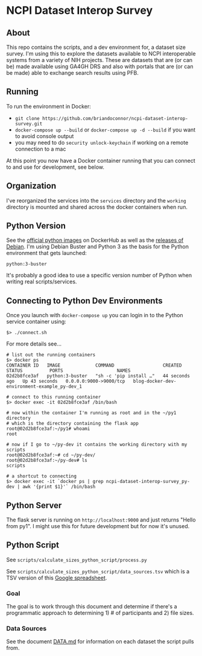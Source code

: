 # NCPI Dataset Interop Survey

## About

This repo contains the scripts, and a dev environment for, a dataset size survey.
I'm using this to explore the datasets available to NCPI interoperable systems from a variety of
NIH projects.  These are datasets that are (or can be) made available using GA4GH DRS and
also with portals that are (or can be made) able to exchange search results using PFB.

## Running

To run the environment in Docker:

- `git clone https://github.com/briandoconnor/ncpi-dataset-interop-survey.git`
- `docker-compose up --build` or `docker-compose up -d --build` if you want to avoid console output
- you may need to do `security unlock-keychain` if working on a remote connection to a mac

At this point you now have a Docker container running that you can connect
to and use for development, see below.

## Organization

I've reorganized the services into the `services` directory and the
`working` directory is mounted and shared across the docker containers when run.

## Python Version

See the [official python images](https://hub.docker.com/_/python) on DockerHub
as well as the [releases of Debian](https://wiki.debian.org/DebianReleases).  I'm
using Debian Buster and Python 3 as the basis for the Python environment that gets
launched:

    python:3-buster

It's probably a good idea to use a specific version number of Python when
writing real scripts/services.

## Connecting to Python Dev Environments

Once you launch with `docker-compose up` you can login in to the Python service
container using:

    $> ./connect.sh

For more details see...

```
# list out the running containers
$> docker ps
CONTAINER ID   IMAGE             COMMAND                  CREATED          STATUS          PORTS                    NAMES
02d2b8fce3af   python:3-buster   "sh -c 'pip install …"   44 seconds ago   Up 43 seconds   0.0.0.0:9000->9000/tcp   blog-docker-dev-environment-example_py-dev_1

# connect to this running container
$> docker exec -it 02d2b8fce3af /bin/bash

# now within the container I'm running as root and in the ~/py1 directory
# which is the directory containing the flask app
root@02d2b8fce3af:~/py1# whoami
root

# now if I go to ~/py-dev it contains the working directory with my scripts
root@02d2b8fce3af:~# cd ~/py-dev/
root@02d2b8fce3af:~/py-dev# ls
scripts

# a shortcut to connecting
$> docker exec -it `docker ps | grep ncpi-dataset-interop-survey_py-dev | awk '{print $1}'` /bin/bash
```

## Python Server

The flask server is running on `http://localhost:9000` and just returns "Hello from py1".
I might use this for future development but for now it's unused.

## Python Script

See `scripts/calculate_sizes_python_script/process.py`

See `scripts/calculate_sizes_python_script/data_sources.tsv` which is a TSV version
of this [Google spreadsheet](https://docs.google.com/spreadsheets/d/10A5kbSqUcWWUoPWHwREwCrRjCORZ5jrxQpWW5cMVgh0/edit#gid=0).

### Goal

The goal is to work through this document and determine if there's a
programmatic approach to determining 1) # of participants and 2) file sizes.

### Data Sources

See the document [DATA.md](DATA.md) for information on each dataset the
script pulls from.

